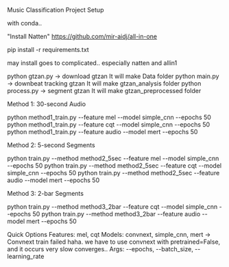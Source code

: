 Music Classification Project
Setup

with conda..

"Install Natten"
https://github.com/mir-aidj/all-in-one

pip install -r requirements.txt

may install goes to complicated.. especially natten and allin1




python gtzan.py -> download gtzan It will make Data folder
python main.py -> downbeat tracking gtzan It will make gtzan_analysis folder
python process.py -> segment gtzan It will make gtzan_preprocessed folder


Method 1: 30-second Audio

python method1_train.py --feature mel --model simple_cnn --epochs 50
python method1_train.py --feature cqt --model simple_cnn --epochs 50
python method1_train.py --feature audio --model mert --epochs 50

Method 2: 5-second Segments


python train.py --method method2_5sec --feature mel --model simple_cnn --epochs 50
python train.py --method method2_5sec --feature cqt --model simple_cnn --epochs 50
python train.py --method method2_5sec --feature audio --model mert --epochs 50

Method 3: 2-bar Segments

python train.py --method method3_2bar --feature cqt --model simple_cnn --epochs 50
python train.py --method method3_2bar --feature audio --model mert --epochs 50

Quick Options
Features: mel, cqt
Models: convnext, simple_cnn, mert -> Convnext train failed haha. we have to use convnext with pretrained=False, and it occurs very slow converges.. 
Args: --epochs, --batch_size, --learning_rate

